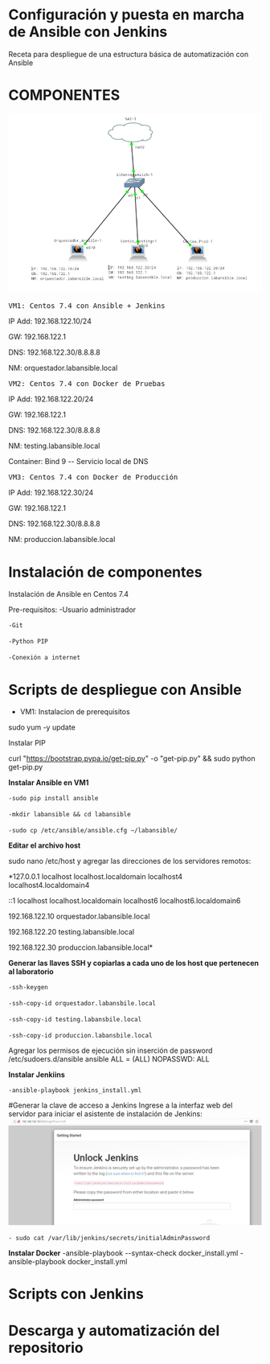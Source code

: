 # Configuración y puesta en marcha de Ansible con Jenkins

Receta para despliegue de una estructura básica de automatización con Ansible

# COMPONENTES

![Arquitectura](https://raw.githubusercontent.com/deimergrueso/jenkins/master/Archivos%20varios/Arq_LAB.png)




<kbd>VM1: Centos 7.4 con Ansible + Jenkins</kbd>

IP Add: 192.168.122.10/24

GW:  192.168.122.1

DNS:  192.168.122.30/8.8.8.8

NM: orquestador.labansible.local

<kbd>VM2: Centos 7.4 con Docker de Pruebas</kbd>

IP Add:  192.168.122.20/24

GW:  192.168.122.1

DNS:  192.168.122.30/8.8.8.8

NM: testing.labansible.local

Container: Bind 9 -- Servicio local de DNS

<kbd>VM3: Centos 7.4 con Docker de Producción</kbd>

IP Add:  192.168.122.30/24

GW:  192.168.122.1

DNS:  192.168.122.30/8.8.8.8

NM: produccion.labansible.local


# Instalación de componentes

Instalación de Ansible en Centos 7.4

Pre-requisitos:
    -Usuario administrador

    -Git

    -Python PIP

    -Conexión a internet


# Scripts de despliegue con Ansible

 - VM1: Instalacion de prerequisitos

sudo yum -y update

Instalar PIP

curl "https://bootstrap.pypa.io/get-pip.py" -o "get-pip.py" && sudo python get-pip.py

**Instalar Ansible en VM1**

    -sudo pip install ansible

    -mkdir labansible && cd labansible

    -sudo cp /etc/ansible/ansible.cfg ~/labansible/

**Editar el archivo host**

sudo nano /etc/host y agregar las direcciones de los servidores remotos:

*127.0.0.1   localhost localhost.localdomain localhost4 localhost4.localdomain4

::1         localhost localhost.localdomain localhost6 localhost6.localdomain6

192.168.122.10  orquestador.labansible.local

192.168.122.20  testing.labansible.local

192.168.122.30  produccion.labansible.local*


**Generar las llaves SSH y copiarlas a cada uno de los host que pertenecen al laboratorio**

    -ssh-keygen

    -ssh-copy-id orquestador.labansbile.local

    -ssh-copy-id testing.labansbile.local

    -ssh-copy-id produccion.labansbile.local

Agregar los permisos de ejecución sin inserción de password
/etc/sudoers.d/ansible
ansible ALL = (ALL) NOPASSWD: ALL

**Instalar Jenkiins**

    -ansible-playbook jenkins_install.yml

#Generar la clave de acceso a Jenkins
Ingrese a la interfaz web del servidor para iniciar el asistente de instalación de Jenkins:
![Jenkins_Install](https://raw.githubusercontent.com/deimergrueso/jenkins/master/Archivos%20varios/Asistente.png)

    - sudo cat /var/lib/jenkins/secrets/initialAdminPassword


**Instalar Docker**
    -ansible-playbook --syntax-check docker_install.yml
    -ansible-playbook docker_install.yml

# Scripts con Jenkins

# Descarga y automatización del repositorio
